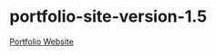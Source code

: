 # portfolio-site-version-1.5

[Portfolio Website](https://scott-hogsett.github.io/portfolio-site-version-1.5/index.html)